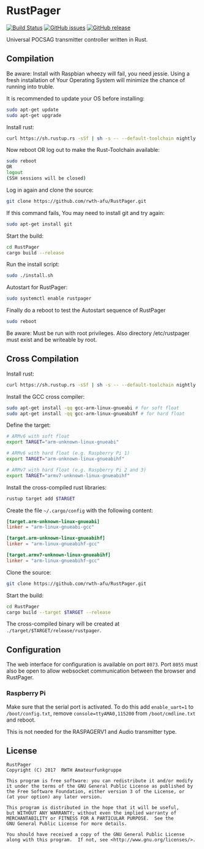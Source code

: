 # RustPager

[![Build Status](https://img.shields.io/travis/rwth-afu/RustPager.svg?style=flat)](https://travis-ci.org/rwth-afu/RustPager)
[![GitHub issues](https://img.shields.io/github/issues/rwth-afu/RustPager.svg?style=flat)](https://github.com/rwth-afu/RustPager/issues)
[![GitHub release](https://img.shields.io/github/release/rwth-afu/RustPager.svg?style=flat)](https://github.com/rwth-afu/RustPager/releases)

Universal POCSAG transmitter controller written in Rust.

## Compilation
Be aware: Install with Raspbian wheezy will fail, you need jessie. Using a fresh installation of Your Operating System will minimize the chance of running into truble.

It is recommended to update your OS before installing:

```bash
sudo apt-get update
sudo apt-get upgrade
```

Install rust:

```bash
curl https://sh.rustup.rs -sSf | sh -s -- --default-toolchain nightly
```

Now reboot OR log out to make the Rust-Toolchain available:

```bash
sudo reboot
OR
logout
(SSH sessions will be closed)
```

Log in again and clone the source:

```bash
git clone https://github.com/rwth-afu/RustPager.git
```

If this command fails, You may need to install git and try again:

```bash
sudo apt-get install git
```

Start the build:

```bash
cd RustPager
cargo build --release
```

Run the install script:

```bash
sudo ./install.sh
```

Autostart for RustPager:

```bash
sudo systemctl enable rustpager
```

Finally do a reboot to test the Autostart sequence of RustPager

```bash
sudo reboot
```

Be aware: Must be run with root privileges. Also directory /etc/rustpager must exist and be writeable by root.

## Cross Compilation

Install rust:

```bash
curl https://sh.rustup.rs -sSf | sh -s -- --default-toolchain nightly
```

Install the GCC cross compiler:

```bash
sudo apt-get install -qq gcc-arm-linux-gnueabi # for soft float
sudo apt-get install -qq gcc-arm-linux-gnueabihf # for hard float
```

Define the target:

```bash
# ARMv6 with soft float
export TARGET="arm-unknown-linux-gnueabi"

# ARMv6 with hard float (e.g. Raspberry Pi 1)
export TARGET="arm-unknown-linux-gnueabihf"

# ARMv7 with hard float (e.g. Raspberry Pi 2 and 3)
export TARGET="armv7-unknown-linux-gnueabihf"
```

Install the cross-compiled rust libraries:

```bash
rustup target add $TARGET
```

Create the file `~/.cargo/config` with the following content:

```toml
[target.arm-unknown-linux-gnueabi]
linker = "arm-linux-gnueabi-gcc"

[target.arm-unknown-linux-gnueabihf]
linker = "arm-linux-gnueabihf-gcc"

[target.armv7-unknown-linux-gnueabihf]
linker = "arm-linux-gnueabihf-gcc"
```

Clone the source:

```bash
git clone https://github.com/rwth-afu/RustPager.git
```

Start the build:

```bash
cd RustPager
cargo build --target $TARGET --release 
```

The cross-compiled binary will be created at `./target/$TARGET/release/rustpager`.

## Configuration
The web interface for configuration is available on port `8073`. Port `8055`
must also be open to allow websocket communication between the browser and
RustPager.

### Raspberry Pi
Make sure that the serial port is activated. To do this add `enable_uart=1` to
`/boot/config.txt`, remove `console=ttyAMA0,115200` from `/boot/cmdline.txt` and
reboot.

This is not needed for the RASPAGERV1 and Audio transmitter type.

## License

    RustPager
    Copyright (C) 2017  RWTH Amateurfunkgruppe

    This program is free software: you can redistribute it and/or modify
    it under the terms of the GNU General Public License as published by
    the Free Software Foundation, either version 3 of the License, or
    (at your option) any later version.

    This program is distributed in the hope that it will be useful,
    but WITHOUT ANY WARRANTY; without even the implied warranty of
    MERCHANTABILITY or FITNESS FOR A PARTICULAR PURPOSE.  See the
    GNU General Public License for more details.

    You should have received a copy of the GNU General Public License
    along with this program.  If not, see <http://www.gnu.org/licenses/>.
